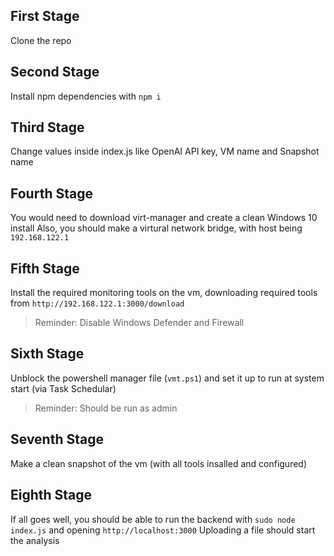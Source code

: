 ## First Stage

Clone the repo

## Second Stage

Install npm dependencies with `npm i`

## Third Stage

Change values inside index.js like OpenAI API key, VM name and Snapshot name

## Fourth Stage

You would need to download virt-manager and create a clean Windows 10 install
Also, you should make a virtural network bridge, with host being `192.168.122.1`

## Fifth Stage

Install the required monitoring tools on the vm, downloading required tools from `http://192.168.122.1:3000/download`

> Reminder: Disable Windows Defender and Firewall

## Sixth Stage

Unblock the powershell manager file (`vmt.ps1`) and set it up to run at system start (via Task Schedular)

> Reminder: Should be run as admin

## Seventh Stage

Make a clean snapshot of the vm (with all tools insalled and configured)

## Eighth Stage

If all goes well, you should be able to run the backend with `sudo node index.js` and opening `http://localhost:3000`
Uploading a file should start the analysis
